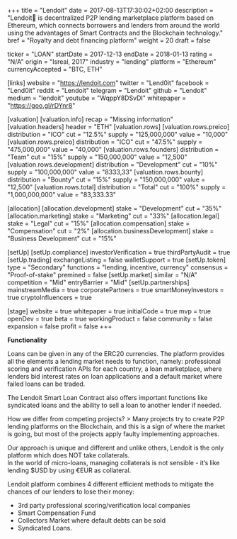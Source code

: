 +++
title = "Lendoit"
date = 2017-08-13T17:30:02+02:00
description = "Lendoit🏅 is decentralized P2P lending marketplace platform based on Ethereum, which connects borrowers and lenders from around the world using the advantages of Smart Contracts and the Blockchain technology."
bref = "Royalty and debt financing platform"
weight = 20
draft = false

ticker = "LOAN"
startDate = 2017-12-13
endDate = 2018-01-13
rating = "N/A"
origin = "Isreal, 2017"
industry = "lending"
platform = "Ethereum"
currencyAccepted = "BTC, ETH"

[links]
  website = "https://lendoit.com"
  twitter = "Lend0it"
  facebook = "Lend0it"
  reddit = "Lendoit"
  telegram = "Lendoit"
  github = "Lendoit"
  medium = "lendoit"
  youtube = "WqppY8DSvDI"
  whitepaper = "https://goo.gl/rDYnr8"

[valuation]
  [valuation.info]
    recap = "Missing information"
  [valuation.headers]
    header = "ETH"
  [valuation.rows]
    [valuation.rows.preico]
      distribution = "ICO"
      cut = "12.5%"
      supply = "125,000,000"
      value = "10,000"
    [valuation.rows.preico]
      distribution = "ICO"
      cut = "47.5%"
      supply = "475,000,000"
      value = "40,000"
    [valuation.rows.founders]
      distribution = "Team"
      cut = "15%"
      supply = "150,000,000"
      value = "12,500"
   [valuation.rows.development]
      distribution = "Development"
      cut = "10%"
      supply = "100,000,000"
      value = "8333,33"
   [valuation.rows.bounty]
      distribution = "Bounty"
      cut = "15%"
      supply = "150,000,000"
      value = "12,500"
    [valuation.rows.total]
      distribution = "Total"
      cut = "100%"
      supply = "1,000,000,000"
      value = "83,333.33"

[allocation]
  [allocation.development]
    stake = "Development"
    cut = "35%"
  [allocation.marketing]
    stake = "Marketing"
    cut = "33%"
  [allocation.legal]
    stake = "Legal"
    cut = "15%"
  [allocation.compensation]
    stake = "Compensation"
    cut = "2%"
  [allocation.businessDevelopment]
    stake = "Business Development"
    cut = "15%"

[setUp]
  [setUp.compliance]
    investorVerification = true
    thirdPartyAudit = true
  [setUp.trading]
    exchangeListing = false
    walletSupport = true
  [setUp.token]
    type = "Secondary"
    functions = "lending, incentive, currency"
    consensus = "Proof-of-stake"
    premined = false
  [setUp.market]
    similar = "N/A"
    competition = "Mid"
    entryBarrier = "Mid"
  [setUp.partnerships]
    mainstreamMedia = true
    corporatePartners = true
    smartMoneyInvestors = true
    cryptoInfluencers = true

[stage]
  website = true
  whitepaper = true
  initialCode = true
  mvp = true
  openDev = true
  beta = true
  workingProduct = false
  community = false
  expansion = false
  profit = false
+++


**Functionality**

Loans can be given in any of the ERC20 currencies. The platform provides all the elements a lending market needs to function, namely: professional scoring and verification APIs for each country, a loan marketplace, where lenders bid interest rates on loan applications and a default market where failed loans can be traded.  

The Lendoit Smart Loan Contract also offers important functions like syndicated loans and the ability to sell a loan to another lender if needed.

How we differ from competing projects? > Many projects try to create P2P lending platforms on the Blockchain, and this is a sign of where the market is going, but most of the projects apply faulty implementing approaches.  

Our approach is unique and different and unlike others, Lendoit is the only platform which does NOT take collaterals.  
In the world of micro-loans, managing collaterals is not sensible - it’s like lending $USD by using €EUR as collateral.  

Lendoit platform combines 4 different efficient methods to mitigate the chances of our lenders to lose their money:

* 3rd party professional scoring/verification local companies
* Smart Compensation Fund
* Collectors Market where default debts can be sold
* Syndicated Loans.
